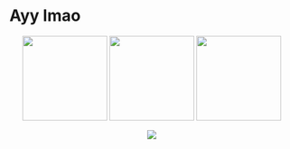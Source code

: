 # Ayy lmao

<div align="center">

<img src="https://github-readme-stats.vercel.app/api?username=MarcusRattman&theme=tokyonight&show_icons=true&hide_border=true&count_private=true" height="150" />

<img src="https://github-readme-streak-stats.herokuapp.com/?user=MarcusRattman&theme=tokyonight&hide_border=true" height="150" />

<img src="https://github-readme-stats.vercel.app/api/top-langs/?username=MarcusRattman&theme=tokyonight&show_icons=true&hide_border=true&layout=compact" height="150" />

![](https://github-profile-trophy.vercel.app/?username=MarcusRattman&theme=radical&no-frame=true&no-bg=true&margin-w=4)

</div>
